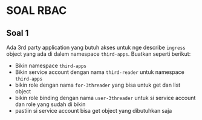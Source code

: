 # SOAL RBAC

## Soal 1 

Ada 3rd party application yang butuh akses untuk nge describe `ingress` object yang ada di dalem namespace `third-apps`. Buatkan seperti berikut:
* Bikin namespace `third-apps`
* Bikin service account dengan nama `third-reader` untuk namespace `third-apps`
* bikin role dengan nama `for-3threader` yang bisa untuk get dan list object
* bikin role binding dengan nama `user-3threader` untuk si service account dan role yang sudah di bikin
* pastiin si service account bisa get object yang dibutuhkan saja
